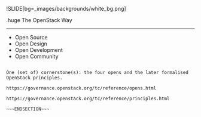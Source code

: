 !SLIDE[bg=_images/backgrounds/white_bg.png]

.huge <span class="teal">The OpenStack Way</span>
<hr>

* Open Source
* Open Design
* Open Development
* Open Community

~~~SECTION:notes~~~

One (set of) cornerstone(s): the four opens and the later formalised
OpenStack principles.

https://governance.openstack.org/tc/reference/opens.html

https://governance.openstack.org/tc/reference/principles.html

~~~ENDSECTION~~~

